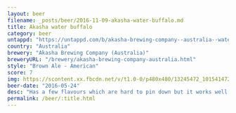 ```yaml
---
layout: beer
filename: _posts/beer/2016-11-09-akasha-water-buffalo.md
title: Akasha water buffalo
category: beer
untappd: "https://untappd.com/b/akasha-brewing-company--australia--water-buffalo/1434126"
country: "Australia"
brewery: "Akasha Brewing Company (Australia)"
breweryURL: "/brewery/akasha-brewing-company-australia.html"
style: "Brown Ale - American"
score: 7
img: https://scontent.xx.fbcdn.net/v/t1.0-0/p480x480/13245472_10154147280238745_5349990342920915596_n.jpg?oh=4589eaeed9aa60891bb5a5d7d09fcea9&oe=5AE481FF
beer-date: "2016-05-24"
desc: "Has a few flavours which are hard to pin down but it works well. Has a nice amount of sweetness"
permalink: /beer/:title.html
---
```

